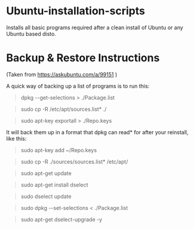 # Ubuntu-installation-scripts
Installs all basic programs required after a clean install of Ubuntu or any Ubuntu based disto.

# Backup & Restore Instructions
(Taken from https://askubuntu.com/a/99151 )

A quick way of backing up a list of programs is to run this:

> dpkg --get-selections > ./Package.list

> sudo cp -R /etc/apt/sources.list* ./

> sudo apt-key exportall > ./Repo.keys

It will back them up in a format that dpkg can read* for after your reinstall, like this:

> sudo apt-key add ~/Repo.keys

> sudo cp -R ./sources/sources.list* /etc/apt/

> sudo apt-get update

> sudo apt-get install dselect

> sudo dselect update

> sudo dpkg --set-selections < ./Package.list

> sudo apt-get dselect-upgrade -y
